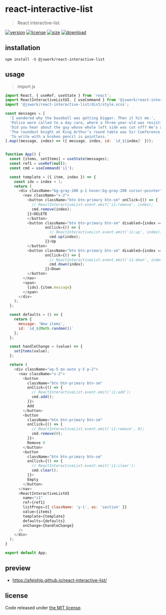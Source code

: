 # react-interactive-list
> React interactive-list.

[![version][version-image]][version-url]
[![license][license-image]][license-url]
[![size][size-image]][size-url]
[![download][download-image]][download-url]

## installation
```shell
npm install -S @jswork/react-interactive-list
```

## usage
> import js
  ```js
  import React, { useRef, useState } from 'react';
  import ReactInteractiveListUI, { useCommand } from '@jswork/react-interactive-list/main';
  import '@jswork/react-interactive-list/dist/style.scss';

  const messages = [
    'I wondered why the baseball was getting bigger. Then it hit me.',
    'Police were called to a day care, where a three-year-old was resisting a rest.',
    'Did you hear about the guy whose whole left side was cut off? He’s all right now.',
    'The roundest knight at King Arthur’s round table was Sir Cumference.',
    'To write with a broken pencil is pointless.'
  ].map((message, index) => ({ message, index, id: `id_${index}` }));


  function App() {
    const [items, setItems] = useState(messages);
    const ref1 = useRef(null);
    const cmd = useCommand('i1');

    const template = ({ item, index }) => {
      const idx = index + 1;
      return (
        <div className="bg-gray-100 p-1 hover:bg-gray-200 cursor-pointer" key={item.id}>
          <nav className="x-2">
            <button className="btn btn-primary btn-sm" onClick={() => {
              // ReactInteractiveList.event.emit('i1:remove', index);
              cmd.remove(index);
            }}>DELETE
            </button>
            <button className="btn btn-primary btn-sm" disabled={index === 0}
                    onClick={() => {
                      // ReactInteractiveList.event.emit('i1:up', index);
                      cmd.up(index);
                    }}>Up
            </button>
            <button className="btn btn-primary btn-sm" disabled={index === items.length - 1}
                    onClick={() => {
                      // ReactInteractiveList.event.emit('i1:down', index);
                      cmd.down(index);
                    }}>Down
            </button>
          </nav>
          <span>
            {idx}.{item.message}
          </span>
        </div>
      );
    };

    const defaults = () => {
      return {
        message: 'New items',
        id: `id_${Math.random()}`
      };
    };

    const handleChange = (value) => {
      setItems(value);
    };

    return (
      <div className="wp-5 mx-auto y-5 p-2">
        <nav className="x-2">
          <button
            className="btn btn-primary btn-sm"
            onClick={() => {
              // ReactInteractiveList.event.emit('i1:add');
              cmd.add();
            }}>
            Add
          </button>
          <button
            className="btn btn-primary btn-sm"
            onClick={() => {
              // ReactInteractiveList.event.emit('i1:remove', 0);
              cmd.remove(0);
            }}>
            Remove 0
          </button>
          <button
            className="btn btn-primary btn-sm"
            onClick={() => {
              // ReactInteractiveList.event.emit('i1:clear');
              cmd.clear();
            }}>
            Empty
          </button>
        </nav>
        <ReactInteractiveListUI
          name="i1"
          ref={ref1}
          listProps={{ className: 'y-1', as: 'section' }}
          value={items}
          template={template}
          defaults={defaults}
          onChange={handleChange}
        />
      </div>
    );
  }

  export default App;
  ```

## preview
- https://afeiship.github.io/react-interactive-list/

## license
Code released under [the MIT license](https://github.com/afeiship/react-interactive-list/blob/master/LICENSE.txt).

[version-image]: https://img.shields.io/npm/v/@jswork/react-interactive-list
[version-url]: https://npmjs.org/package/@jswork/react-interactive-list

[license-image]: https://img.shields.io/npm/l/@jswork/react-interactive-list
[license-url]: https://github.com/afeiship/react-interactive-list/blob/master/LICENSE.txt

[size-image]: https://img.shields.io/bundlephobia/minzip/@jswork/react-interactive-list
[size-url]: https://github.com/afeiship/react-interactive-list/blob/master/dist/react-interactive-list.min.js

[download-image]: https://img.shields.io/npm/dm/@jswork/react-interactive-list
[download-url]: https://www.npmjs.com/package/@jswork/react-interactive-list
